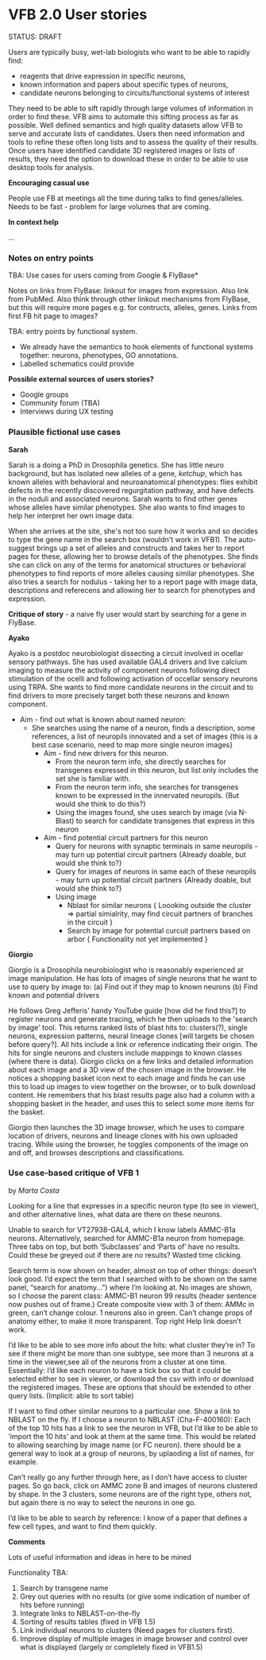 # VFB 2.0 User stories

STATUS: DRAFT

Users are typically busy, wet-lab biologists who want to be able to rapidly find: 
  - reagents that drive expression in specific neurons, 
  - known information and papers about specific types of neurons,
  - candidate neurons belonging to circuits/functional systems of interest
  
They need to be able to sift rapidly through large volumes of information in order to find these.  VFB aims to automate this sifting process as far as possible. Well defined semantics and high quality datasets allow VFB to serve and accurate lists of candidates.  Users then need information and tools to refine these often long lists and to assess the quality of their results. Once users have identified candidate 3D registered images or lists of results,  they need the option to download these in order to be able to use desktop tools for analysis.

__Encouraging casual use__

People use FB at meetings all the time during talks to find genes/alleles.  Needs to be fast - problem for large volumes that are coming.

__In context help__

...

### Notes on entry points

TBA: Use cases for users coming from Google & FlyBase*

Notes on links from FlyBase: linkout for images from expression.  Also link from PubMed.  Also think through other linkout mechanisms from FlyBase, but this will require more pages e.g. for contructs, alleles, genes.  Links from first FB hit page to images?

TBA:  entry points by functional system.  
- We already have the semantics to hook elements of functional systems together: neurons, phenotypes, GO annotations.  
- Labelled schematics could provide 

__Possible external sources of users stories?__

- Google groups 
- Community forum (TBA)
- Interviews during UX testing


### Plausible fictional use cases

__Sarah__

Sarah is a doing a PhD in Drosophila genetics.  She has little neuro background, but has isolated new alleles of a gene, *ketchup*, which has known alleles with behavioral and neuroanatomical phenotypes:  flies exhibit defects in the recently discovered regurgitation pathway, and have defects in the noduli and associated neurons.  Sarah wants to find other genes whose alleles have similar phenotypes.  She also wants to find images to help her interpret her own image data.  

When she arrives at the site, she's not too sure how it works and so decides to type the gene name in the search box (wouldn't work in VFB1). The auto-suggest brings up a set of alleles and constructs and takes her to report pages for these, allowing her to browse details of the phenotypes. She finds she can click on any of the terms for anatomical structures or behavioral phenotypes to find reports of more alleles causing similar phenotypes.  She also tries a search for nodulus - taking her to a report page with image data, descriptions and referecens and allowing her to search for phenotypes and expression.

__Critique of story__ - a naive fly user would start by searching for a gene in FlyBase.

__Ayako__

Ayako is a postdoc neurobiologist dissecting a circuit involved in ocellar sensory pathways. She has used available GAL4 drivers and live calcium imaging to measure the activity of component neurons following direct stimulation of the ocelli and following activation of occellar sensory neurons using TRPA. She wants to find more candidate neurons in the circuit and to find drivers to more precisely target both these neurons and known component.

- Aim - find out what is known about named neuron:
   -  She searches using the name of a neuron, finds a description, some references, a list of neuropils innovated and a set of images {this is a best case scenario, need to map more single neuron images}
      - Aim - find new drivers for this neuron.
    	   - From the neuron term info, she directly searches for transgenes expressed in this neuron, but list only includes the set she is familiar with.
	       - From the neuron term info, she searches for transgenes known to be expressed in the innervated neuropils. {But would she think to do this?}
	       - Using the images found, she uses search by image (via N-Blast) to search for candidate transgenes that express in this neuron
      - Aim - find potential circuit partners for this neuron
         - Query for neurons with synaptic terminals in same neuropils - may turn up potential circuit partners  {Already doable, but would she think to?}
         - Query for images of neurons in same each of these neuropils - may turn up potential circuit partners  {Already doable, but would she think to?}
         - Using image
              - Nblast for similar neurons { Loooking outside the cluster => partial simialrity, may find circuit partners of branches in the circuit }
              - Search by image for potential curcuit partners based on arbor { Functionality not yet implemented }

__Giorgio__

Giorgio is a Drosophila neurobiologist who is reasonably experienced at image manipulation.  He has lots of images of single neurons that he want to use to query by image to: 
     (a) Find out if they map to known neurons
     (b) Find known and potential drivers

He follows Greg Jefferis' handy YouTube guide [how did he find this?] to register neurons and generate tracing, which he then uploads to the 'search by image' tool.  This returns ranked lists of blast hits to: clusters(?), single neurons, expression patterns, neural lineage clones [will targets be chosen before query?].  All hits include a link or reference indicating their origin. The hits for single neurons and clusters include mappings to known classes (where there is data). Giorgio clicks on a few links and detailed information about each image and a 3D view of the chosen image in the browser.  He notices a shopping basket icon next to each image and finds he can use this to load up images to view together on the browser, or to bulk download content.  He remembers that his blast results page also had a column with a shopping basket in the header, and uses this to select some more items for the basket.

Giorgio then launches the 3D image browser, which he uses to compare location of drivers, neurons and lineage clones with his own uploaded tracing. While using the browser, he toggles components of the image on and off, and browses descriptions and classifications.

### Use case-based critique of VFB 1
by _Marta Costa_

Looking for a line that expresses in a specific neuron type (to see in viewer), and other alternative lines, what data are there on these neurons.

Unable to search for VT27938-GAL4, which I know labels AMMC-B1a neurons. Alternatively, searched for AMMC-B1a neuron from homepage. 
Three tabs on top, but both ‘Subclasses’ and ‘Parts of’ have no results. Could these be greyed out if there are no results? Wasted time clicking.

Search term is now shown on header, almost on top of other things: doesn’t look good. I’d expect the term that I searched with to be shown on the same panel, “search for anatomy…”) where I’m looking at.
No images are shown, so I choose the parent class: AMMC-B1 neuron
99 results (header sentence now pushes out of frame.)
Create composite view with 3 of them: AMMc in green, can’t change colour. 1 neurons also in green. Can’t change props of anatomy either, to make it more transparent.
Top right Help link doesn’t work.

I’d like to be able to see more info about the hits: what cluster they’re in? To see if there might be more than one subtype, see more than 3 neurons at a time in the viewer,see all of the neurons from a cluster at one time. 
Essentially: I’d like each neuron to have a tick box so that it could be selected either to see in viewer, or download the csv with info or download the registered images.
These are options that should be extended to other query lists.
(Implicit: able to sort table)

If I want to find other similar neurons to a particular one. Show a link to NBLAST on the fly. 
If I choose a neuron to NBLAST (Cha-F-400160): Each of the top 10 hits has a link to see the neuron in VFB, but I’d like to be able to ‘import the 10 hits’ and look at them at the same time. 
This would be related to allowing searching by image name (or FC neuron). there should be a general way to look at a group of neurons, by uplaoding a list of names, for example.

Can’t really go any further through here, as I don’t have access to cluster pages.
So go back, click on AMMC zone B and images of neurons clustered by shape.
In the 3 clusters, some neurons are of the right type, others not, but again there is no way to select the neurons in one go.

I’d like to be able to search by reference: I know of a paper that defines a few cell types, and want to find them quickly.

__Comments__

Lots of useful information and ideas in here to be mined

Functionality TBA:

1. Search by transgene name
1. Grey out queries with no results (or give some indication of number of hits before running)
1. Integrate links to NBLAST-on-the-fly
1. Sorting of results tables (fixed in VFB 1.5)
1. Link individual neurons to clusters (Need pages for clusters first).
2. Improve display of multiple images in image browser and control over what is displayed  (largely or completely fixed in VFB1.5)
     

     
     
